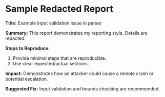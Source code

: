 # Sample Redacted Report

**Title:** Example input validation issue in parser

**Summary:** This report demonstrates my reporting style. Details are redacted.

**Steps to Reproduce:**  
1. Provide minimal steps that are reproducible.  
2. Use clear expected/actual sections.

**Impact:** Demonstrates how an attacker could cause a remote crash or potential escalation.

**Suggested Fix:** Input validation and bounds checking are recommended.
